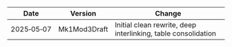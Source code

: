 | Date       | Version         | Change                                                        |
| ---------- | --------------- | ------------------------------------------------------------- |
| 2025‑05‑07 | Mk1Mod3Draft | Initial clean rewrite, deep interlinking, table consolidation |